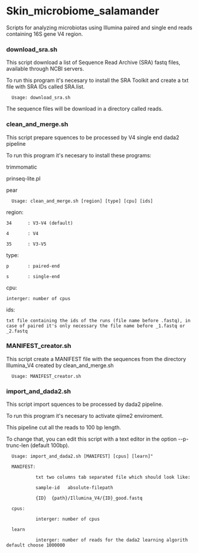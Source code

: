 # Skin_microbiome_salamander
Scripts for analyzing microbiotas using Illumina paired and single end reads containing 16S gene V4 region.

   ### download_sra.sh
   
This script download a list of Sequence Read Archive (SRA) fastq files, available through NCBI servers.

To run this program it's necesary to install the SRA Toolkit and create a txt file with SRA IDs called SRA.list.

      Usage: download_sra.sh

The sequence files will be download in a directory called reads.

   ### clean_and_merge.sh

This script prepare squences to be processed by V4 single end dada2 pipeline

To run this program it's necesary to install these programs:

trimmomatic

prinseq-lite.pl

pear

      Usage: clean_and_merge.sh [region] [type] [cpu] [ids]
  
  region:

    34      : V3-V4 (default)

    4       : V4

    35      : V3-V5

  type:
  
    p       : paired-end
    
    s       : single-end
  
  cpu:
    
    interger: number of cpus
  
  ids:
  
    txt file containing the ids of the runs (file name before .fastq), in case of paired it's only necessary the file name before _1.fastq or _2.fastq
    

   ###  MANIFEST_creator.sh

This script create a MANIFEST file with the sequences from the directory Illumina_V4 created by clean_and_merge.sh

      Usage: MANIFEST_creator.sh

   ### import_and_dada2.sh
   
This script import squences to be processed by dada2 pipeline.

To run this program it's necesary to activate qiime2 enviroment.

This pipeline cut all the reads to 100 bp length.

To change that, you can edit this script with a text editor in the option --p-trunc-len (default 100bp).

      Usage: import_and_dada2.sh [MANIFEST] [cpus] [learn]"

      MANIFEST:
      
               txt two columns tab separated file which should look like:
               
               sample-id   absolute-filepath
               
               {ID}  {path}/Illumina_V4/{ID}_good.fastq
               
      cpus:
      
               interger: number of cpus

      learn
      
               interger: number of reads for the dada2 learning algorith default choose 1000000
